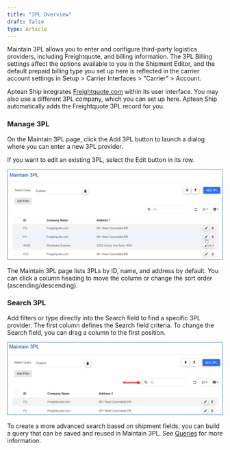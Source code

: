 ```yaml
---
title: "3PL Overview"
draft: false
type: Article
---
```


Maintain 3PL allows you to enter and configure third-party logistics providers, including Freightquote, and billing information. The 3PL Billing settings affect the options available to you in the Shipment Editor, and the default prepaid billing type you set up here is reflected in the carrier account settings in Setup > Carrier Interfaces > "Carrier" > Account.

Aptean Ship integrates [Freightquote.com](http://Freightquote.com) within its user interface. You may also use a different 3PL company, which you can set up here. Aptean Ship automatically adds the Freightquote 3PL record for you.

### Manage 3PL


On the Maintain 3PL page, click the Add 3PL button to launch a dialog where you can enter a new 3PL provider.

If you want to edit an existing 3PL, select the Edit button in its row.

![aptean-ship-import-11](assets/images/aptean-ship-import-11.png)

The Maintain 3PL page lists 3PLs by ID, name, and address by default. You can click a column heading to move the column or change the sort order (ascending/descending).

### Search 3PL


Add filters or type directly into the Search field to find a specific 3PL provider. The first column defines the Search field criteria. To change the Search field, you can drag a column to the first position.

![aptean-maintain-3pl-](assets/images/aptean-maintain-3pl-1.png)

To create a more advanced search based on shipment fields, you can build a query that can be saved and reused in Maintain 3PL. See [Queries](queries.md) for more information.


